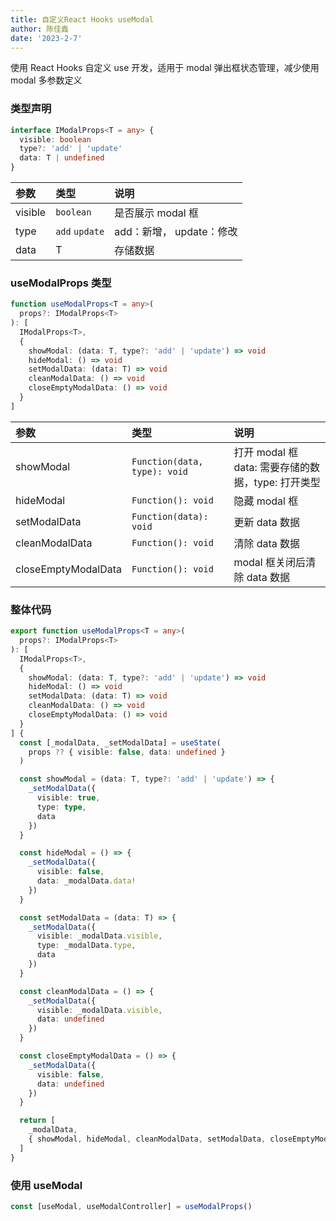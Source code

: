 ```yaml
---
title: 自定义React Hooks useModal
author: 陈佳鑫
date: '2023-2-7'
---
```


使用 React Hooks 自定义 use 开发，适用于 modal 弹出框状态管理，减少使用 modal 多参数定义

### 类型声明

```ts
interface IModalProps<T = any> {
  visible: boolean
  type?: 'add' | 'update'
  data: T | undefined
}
```

| 参数    | 类型           | 说明                     |
| :------ | :------------- | :----------------------- |
| visible | `boolean`      | 是否展示 modal 框        |
| type    | `add` `update` | add：新增， update：修改 |
| data    | T              | 存储数据                 |

### useModalProps 类型

```ts
function useModalProps<T = any>(
  props?: IModalProps<T>
): [
  IModalProps<T>,
  {
    showModal: (data: T, type?: 'add' | 'update') => void
    hideModal: () => void
    setModalData: (data: T) => void
    cleanModalData: () => void
    closeEmptyModalData: () => void
  }
]
```

| 参数                | 类型                         | 说明                                               |
| :------------------ | :--------------------------- | :------------------------------------------------- |
| showModal           | `Function(data, type): void` | 打开 modal 框 data: 需要存储的数据，type: 打开类型 |
| hideModal           | `Function(): void`           | 隐藏 modal 框                                      |
| setModalData        | `Function(data): void`       | 更新 data 数据                                     |
| cleanModalData      | `Function(): void`           | 清除 data 数据                                     |
| closeEmptyModalData | `Function(): void`           | modal 框关闭后清除 data 数据                       |

### 整体代码

```ts
export function useModalProps<T = any>(
  props?: IModalProps<T>
): [
  IModalProps<T>,
  {
    showModal: (data: T, type?: 'add' | 'update') => void
    hideModal: () => void
    setModalData: (data: T) => void
    cleanModalData: () => void
    closeEmptyModalData: () => void
  }
] {
  const [_modalData, _setModalData] = useState(
    props ?? { visible: false, data: undefined }
  )

  const showModal = (data: T, type?: 'add' | 'update') => {
    _setModalData({
      visible: true,
      type: type,
      data
    })
  }

  const hideModal = () => {
    _setModalData({
      visible: false,
      data: _modalData.data!
    })
  }

  const setModalData = (data: T) => {
    _setModalData({
      visible: _modalData.visible,
      type: _modalData.type,
      data
    })
  }

  const cleanModalData = () => {
    _setModalData({
      visible: _modalData.visible,
      data: undefined
    })
  }

  const closeEmptyModalData = () => {
    _setModalData({
      visible: false,
      data: undefined
    })
  }

  return [
    _modalData,
    { showModal, hideModal, cleanModalData, setModalData, closeEmptyModalData }
  ]
}
```

### 使用 useModal

```ts
const [useModal, useModalController] = useModalProps()
```
